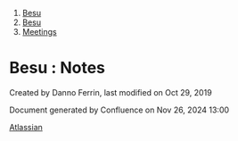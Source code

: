 1. [Besu](index.html)
2. [Besu](Besu_22151173.html)
3. [Meetings](Meetings_22153838.html)

# Besu : Notes

Created by Danno Ferrin, last modified on Oct 29, 2019

Document generated by Confluence on Nov 26, 2024 13:00

[Atlassian](http://www.atlassian.com/)
